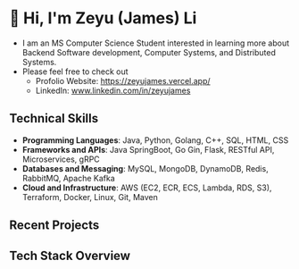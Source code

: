 <!---
James-Zeyu-Li/James-Zeyu-Li is a ✨ special ✨ repository because its `README.md` (this file) appears on your GitHub profile.
You can click the Preview link to take a look at your changes.
--->

# 👋 Hi, I'm Zeyu (James) Li
- I am an MS Computer Science Student interested in learning more about Backend Software development, Computer Systems, and Distributed Systems.
- Please feel free to check out 
  - Profolio Website: https://zeyujames.vercel.app/
  - LinkedIn: www.linkedin.com/in/zeyujames

## Technical Skills
- **Programming Languages**: Java, Python, Golang, C++, SQL, HTML, CSS
- **Frameworks and APIs**: Java SpringBoot, Go Gin, Flask, RESTful API, Microservices, gRPC
- **Databases and Messaging**: MySQL, MongoDB, DynamoDB, Redis, RabbitMQ, Apache Kafka
- **Cloud and Infrastructure**: AWS (EC2, ECR, ECS, Lambda, RDS, S3), Terraform, Docker, Linux, Git, Maven

## Recent Projects

<!--TECH-PROJECTS:START-->
<!--TECH-PROJECTS:END-->

## Tech Stack Overview

<!--TECH-OVERALL:START-->
<!--TECH-OVERALL:END-->

